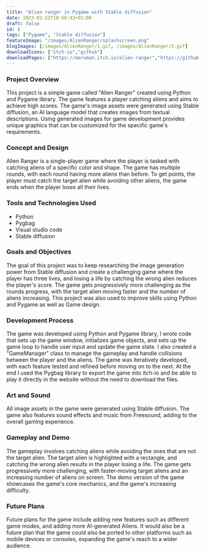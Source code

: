 ```yaml
---
title: "Alien ranger in Pygame with Stable diffusion"
date: 2023-02-22T10:58:43+01:00
draft: false
id: 8
tags: ["Pygame", "Stable diffusion"]
featureImage: "/images/AlienRanger/splashscreen.png"
blogImages: [/images/AlienRanger/1.gif, /images/AlienRanger/2.gif]
downloadIcons: ["itch-io","github"]
downloadPages: ["https://meruman.itch.io/alien-ranger","https://github.com/Meruman/Pygame-game-dev/tree/main/7.-alien_ranger"]
---
```


### **Project Overview** 

This project is a simple game called "Alien Ranger" created using Python and Pygame library. The game features a player catching aliens and aims to achieve high scores. The game's image assets were generated using Stable diffusion, an AI language model that creates images from textual descriptions. Using generated images for game development provides unique graphics that can be customized for the specific game's requirements.

### **Concept and Design**

Alien Ranger is a single-player game where the player is tasked with catching aliens of a specific color and shape. The game has multiple rounds, with each round having more aliens than before. To get points, the player must catch the target alien while avoiding other aliens, the game ends when the player loses all their lives.
       
### **Tools and Technologies Used**

-   Python
-   Pygbag
-   Visual studio code
-   Stable diffusion


### **Goals and Objectives**

The goal of this project was to keep researching the image generation power from Stable diffusion and create a challenging game where the player has three lives, and losing a life by catching the wrong alien reduces the player's score. The game gets progressively more challenging as the rounds progress, with the target alien moving faster and the number of aliens increasing. This project was also used to improve skills using Python and Pygame as well as Game design.

### **Development Process**

The game was developed using Python and Pygame library, I wrote code that sets up the game window, initializes game objects, and sets up the game loop to handle user input and update the game state. I also created a "GameManager" class to manage the gameplay and handle collisions between the player and the aliens. The game was iteratively developed, with each feature tested and refined before moving on to the next. At the end I used the Pygbag library to export the game into itch-io and be able to play it directly in the website without the need to download the files.

### **Art and Sound**

All image assets in the game were generated using Stable diffusion. The game also features sound effects and music from Freesound, adding to the overall gaming experience.

### **Gameplay and Demo**

The gameplay involves catching aliens while avoiding the ones that are not the target alien. The target alien is highlighted with a rectangle, and catching the wrong alien results in the player losing a life. The game gets progressively more challenging, with faster-moving target aliens and an increasing number of aliens on screen. The demo version of the game showcases the game's core mechanics, and the game's increasing difficulty.

### **Future Plans**

Future plans for the game include adding new features such as different game modes, and adding more AI-generated Aliens. It would also be a future plan that the game could also be ported to other platforms such as mobile devices or consoles, expanding the game's reach to a wider audience.